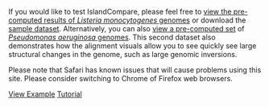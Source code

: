 If you would like to test IslandCompare, please feel free to [view the pre-computed results of *Listeria monocytogenes* genomes](/visualize?src=https%3A%2F%2Fislandcompare.pathogenomics.sfu.ca%2Fdemo%2Flisteria_sample_analysis.gff3) 
or download the [sample dataset](/demo/Listeria_Sample_Dataset.zip). 
Alternatively, you can also [view a pre-computed set](/visualize?src=https%3A%2F%2Fislandcompare.pathogenomics.sfu.ca%2Fdemo%2Fpseudomonas_sample_analysis.gff3)
of [*Pseudomonas aeruginosa* genomes](/demo/Pseudomonas_Sample_Dataset.zip). This second dataset also demonstrates how the
alignment visuals allow you to see quickly see large structural changes in the genome, such as large genomic inversions.

Please note that Safari has known issues that will cause problems using this site. Please consider switching to Chrome of Firefox web browsers.

<div class="buttons">
    <a href="/visualize?src=https%3A%2F%2Fislandcompare.pathogenomics.sfu.ca%2Fdemo%2Flisteria_sample_analysis.gff3" target="_self" class="button-icon"><i class="icon icon-sample"></i>View Example</a>
    <a href="/analysis?tour=tour" target="_self" class="button-icon"><i class="icon icon-tutorial"></i>Tutorial</a>
</div>
